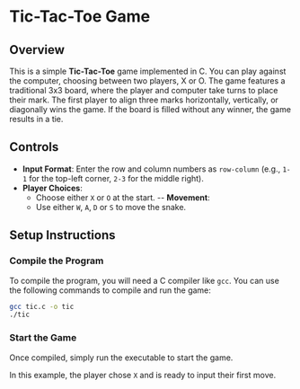# Tic-Tac-Toe Game

## Overview

This is a simple **Tic-Tac-Toe** game implemented in C. You can play against the computer, choosing between two players, X or O. The game features a traditional 3x3 board, where the player and computer take turns to place their mark. The first player to align three marks horizontally, vertically, or diagonally wins the game. If the board is filled without any winner, the game results in a tie.


## Controls

- **Input Format**: Enter the row and column numbers as `row-column` (e.g., `1-1` for the top-left corner, `2-3` for the middle right).
- **Player Choices**:
  - Choose either `X` or `O` at the start.
-- **Movement**:
  - Use either `W`, `A`, `D` or `S` to move the snake.
## Setup Instructions

### Compile the Program
To compile the program, you will need a C compiler like `gcc`. You can use the following commands to compile and run the game:

```bash
gcc tic.c -o tic
./tic
```

### Start the Game
Once compiled, simply run the executable to start the game.



In this example, the player chose `X` and is ready to input their first move.

